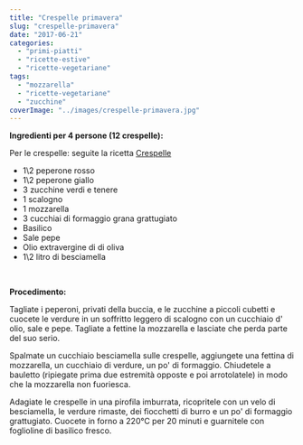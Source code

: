 ```yaml
---
title: "Crespelle primavera"
slug: "crespelle-primavera"
date: "2017-06-21"
categories: 
  - "primi-piatti"
  - "ricette-estive"
  - "ricette-vegetariane"
tags: 
  - "mozzarella"
  - "ricette-vegetariane"
  - "zucchine"
coverImage: "../images/crespelle-primavera.jpg"
---
```


**Ingredienti per 4 persone (12 crespelle):**

Per le crespelle: seguite la ricetta [Crespelle](https://cucinadalnord.it/crespelle/)

- 1\\2 peperone rosso
- 1\\2 peperone giallo
- 3 zucchine verdi e tenere
- 1 scalogno
- 1 mozzarella
- 3 cucchiai di formaggio grana grattugiato
- Basilico
- Sale pepe
- Olio extravergine di di oliva
- 1\\2 litro di besciamella

 

**Procedimento:**

Tagliate i peperoni, privati della buccia, e le zucchine a piccoli cubetti e cuocete le verdure in un soffritto leggero di scalogno con un cucchiaio d' olio, sale e pepe. Tagliate a fettine la mozzarella e lasciate che perda parte del suo serio.

Spalmate un cucchiaio besciamella sulle crespelle, aggiungete una fettina di mozzarella, un cucchiaio di verdure, un po' di formaggio. Chiudetele a bauletto (ripiegate prima due estremità opposte e poi arrotolatele) in modo che la mozzarella non fuoriesca.

Adagiate le crespelle in una pirofila imburrata, ricopritele con un velo di besciamella, le verdure rimaste, dei fiocchetti di burro e un po' di formaggio grattugiato. Cuocete in forno a 220°C per 20 minuti e guarnitele con foglioline di basilico fresco.


